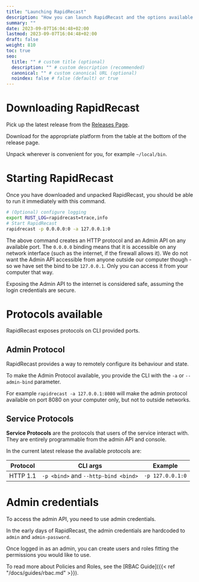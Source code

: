 ```yaml
---
title: "Launching RapidRecast"
description: "How you can launch RapidRecast and the options available."
summary: ""
date: 2023-09-07T16:04:48+02:00
lastmod: 2023-09-07T16:04:48+02:00
draft: false
weight: 810
toc: true
seo:
  title: "" # custom title (optional)
  description: "" # custom description (recommended)
  canonical: "" # custom canonical URL (optional)
  noindex: false # false (default) or true
---
```


# Downloading RapidRecast

Pick up the latest release from the [Releases Page](http://localhost:1313/releases/).

Download for the appropriate platform from the table at the bottom of the release page.

Unpack wherever is convenient for you, for example `~/local/bin`.

# Starting RapidRecast

Once you have downloaded and unpacked RapidRecast, you should be able to run it immediately with this command.

```bash
# (Optional) configure logging
export RUST_LOG=rapidrecast=trace,info
# Start RapidRecast
rapidrecast -p 0.0.0.0:0 -a 127.0.0.1:0
```

The above command creates an HTTP protocol and an Admin API on any available port.
The `0.0.0.0` binding means that it is accessible on any network interface (such as the internet, if the firewall allows it).
We do not want the Admin API accessible from anyone outside our computer though - so we have set the bind to be `127.0.0.1`.
Only you can access it from your computer that way.

Exposing the Admin API to the internet is considered safe, assuming the login credentials are secure.

# Protocols available

RapidRecast exposes protocols on CLI provided ports.

## Admin Protocol

RapidRecast provides a way to remotely configure its behaviour and state.

To make the Admin Protocol available, you provide the CLI with the `-a` or `--admin-bind` parameter.

For example `rapidrecast -a 127.0.0.1:8080` will make the admin protocol available on port 8080 on your computer only, but not to outside networks.

## Service Protocols

**Service Protocols** are the protocols that users of the service interact with.
They are entirely programmable from the admin API and console.

In the current latest release the available protocols are:

| Protocol | CLI args                             | Example          |
|----------|--------------------------------------|------------------|
| HTTP 1.1 | `-p <bind>` and `--http-bind <bind>` | `-p 127.0.0.1:0` |


# Admin credentials

To access the admin API, you need to use admin credentials.

In the early days of RapidRecast, the admin credentials are hardcoded to `admin` and `admin-password`.

Once logged in as an admin, you can create users and roles fitting the permissions you would like to use.

To read more about Policies and Roles, see the [RBAC Guide]({{< ref "/docs/guides/rbac.md" >}}).
